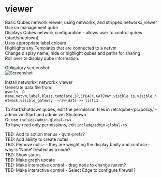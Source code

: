 # viewer

Basic Qubes network viewer, using networkx, and stripped networkx_viewer  
Use on management qube  
Displays Qubes network configuration - allows user to control qubes (start/shutdown).  
Uses appropriate label colours  
Highlights any Templates that are connected to a netvm  
Change display name, hide or highlight qubes and paths for sharing.  
Roll over to display qube information.

Obligatory screenshot:  
![Screenshot](screenshot.png)


Install networkx, networkx_viewer  
Generate data file from:  
`qvm-ls -O name,netvm,label,klass,template,IP,IPBACK,GATEWAY,visible_ip,visible_netmask,visible_gateway --raw-data >> list11`

To start/shutdown qubes, edit the permission files in /etc/qube-rpc/policy/ -   
admin.vm.Start and admin.vm.Shutdown  
Or use `include/admin-global-rwx`  
To have read only permissions, edit `include/admin-global-ro` 

TBD: Add to action menus - qvm-prefs?  
TBD: Add ability to create notes  
TBD: Remove nulls- - they are weighting the display badly and confuse - why is 'None' treated as a node?  
TBD: Show status.  
TBD: Make graph update  
TBD: Make interactive control - drag node to change netvm?  
TBD: Make interactive control - Select Edge to configure firewall?
